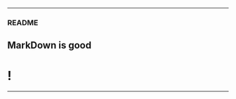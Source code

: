 ----------------------------------------------
### README
## MarkDown is good
# !
----------------------------------------------

